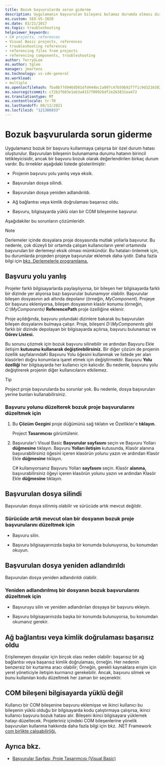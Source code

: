 ```yaml
---
title: Bozuk başvurularda sorun giderme
description: Uygulamanın başvurulan bileşeni bulamaz durumda olması dışında bir nedenden kaynaklanabilen bozuk başvurularla ilgili sorunları gidermeyi öğrenin.
ms.custom: SEO-VS-2020
ms.date: 03/21/2017
ms.topic: troubleshooting
helpviewer_keywords:
- C# projects, references
- Visual Basic projects, references
- troubleshooting references
- referencing files from projects
- referencing components, troubleshooting
author: TerryGLee
ms.author: tglee
manager: jmartens
ms.technology: vs-ide-general
ms.workload:
- multiple
ms.openlocfilehash: fba8b77d946d501dfd444bc1a097c47b59b92f7f1c9d32163828bdca0f4a1367
ms.sourcegitcommit: c72b2f603e1eb3a4157f00926df2e263831ea472
ms.translationtype: MT
ms.contentlocale: tr-TR
ms.lasthandoff: 08/12/2021
ms.locfileid: "121386933"
---
```

# <a name="troubleshoot-broken-references"></a>Bozuk başvurularda sorun giderme

Uygulamanız bozuk bir başvuru kullanmaya çalışırsa bir özel durum hatası oluşturulur. Başvurulan bileşenin bulunamama durumu hatanın birincil tetikleyicisidir, ancak bir başvuru bozuk olarak değerlendirilen birkaç durum vardır. Bu örnekler aşağıdaki listede gösterilmiştir:

- Projenin başvuru yolu yanlış veya eksik.

- Başvurulan dosya silindi.

- Başvurulan dosya yeniden adlandırıldı.

- Ağ bağlantısı veya kimlik doğrulaması başarısız oldu.

- Başvuru, bilgisayarda yüklü olan bir COM bileşenine başvurur.

Aşağıdakiler bu sorunların çözümleridir.

> [!NOTE]
> Derlemeler içinde dosyalara proje dosyasında mutlak yollarla başvurur. Bu nedenle, çok düzeyli bir ortamda çalışan kullanıcıların yerel ortamında başvurulan bir derlemeyi eksik olması mümkündür. Bu hataları önlemek için, bu durumlarda projeden projeye başvurular eklemek daha iyidir. Daha fazla bilgi için [bkz. Derlemelerle programlama.](/dotnet/framework/app-domains/programming-with-assemblies)

## <a name="reference-path-is-incorrect"></a>Başvuru yolu yanlış

Projeler farklı bilgisayarlarda paylaşılıyorsa, bir bileşen her bilgisayarda farklı bir dizinde yer alıyorsa bazı başvurular bulunamıyor olabilir. Başvurular bileşen dosyasının adı altında depolanır (örneğin, *MyComponent*). Projeye bir başvuru ekleniyorsa, bileşen dosyasının klasör konumu (örneğin, *C:\MyComponents)* **ReferencePath** proje özelliğine eklenir.

Proje açıldığında, başvuru yolundaki dizinlere bakarak bu başvurulan bileşen dosyalarını bulmaya çalışır. Proje, bileşeni *D:\MyComponents* gibi farklı bir dizinde depolayan bir bilgisayarda açılırsa, başvuru bulunamaz ve **Görev Listesi.**

Bu sorunu çözmek için bozuk başvuru silinebilir ve ardından Başvuru Ekle iletişim **kutusunu kullanarak değiştirebilirsiniz.** Bir diğer çözüm  de projenin özellik sayfalarındaKi Başvuru Yolu öğesini kullanmak ve listede yer alan klasörleri doğru konumlara işaret etmek için değiştirmektir. Başvuru **Yolu özelliği** her bilgisayarda her kullanıcı için kalıcıdır. Bu nedenle, başvuru yolu değiştirerek projenin diğer kullanıcılarını etkilemez.

> [!TIP]
> Project proje başvurularda bu sorunlar yok. Bu nedenle, dosya başvuruları yerine bunları kullanabilirsiniz.

### <a name="to-fix-a-broken-project-reference-by-correcting-the-reference-path"></a>Başvuru yolunu düzelterek bozuk proje başvurularını düzeltmek için

1. Bu **Çözüm Gezgini** proje düğümünü sağ tıklatın ve Özellikler'e **tıklayın.**

   Project **Tasarımcısı** görüntülenir.

1. Başvurular'ı Visual Basic **Başvurular sayfasını** seçin ve Başvuru Yolları **düğmesine** tıklayın. Başvuru **Yolları iletişim** kutusunda, Klasör alanına başvurabilirsiniz öğesini içeren klasörün yolunu  yazın ve ardından Klasör Ekle **düğmesine** tıklayın.

    C# kullanıyorsanız Başvuru Yolları **sayfasını** seçin. Klasör **alanına,** başvurabilirsiniz öğeyi içeren klasörün yolunu yazın ve ardından Klasör Ekle **düğmesine** tıklayın.

## <a name="referenced-file-has-been-deleted"></a>Başvurulan dosya silindi

Başvurulan dosya silinmiş olabilir ve sürücüde artık mevcut değildir.

### <a name="to-fix-a-broken-project-reference-for-a-file-that-no-longer-exists-on-your-drive"></a>Sürücüde artık mevcut olan bir dosyanın bozuk proje başvurularını düzeltmek için

- Başvuru silin.

- Başvuru bilgisayarınızda başka bir konumda bulunuyorsa, bu konumdan okuyun.

## <a name="referenced-file-has-been-renamed"></a>Başvurulan dosya yeniden adlandırıldı

Başvurulan dosya yeniden adlandırıldı olabilir.

### <a name="to-fix-a-broken-reference-for-a-file-that-has-been-renamed"></a>Yeniden adlandırılmış bir dosyanın bozuk başvurularını düzeltmek için

- Başvuruyu silin ve yeniden adlandırılan dosyaya bir başvuru ekleyin.

- Başvuru bilgisayarınızda başka bir konumda bulunuyorsa, bu konumdan okumanız gerekir.

## <a name="network-connection-or-authentication-has-failed"></a>Ağ bağlantısı veya kimlik doğrulaması başarısız oldu

Erişilemeyen dosyalar için birçok olası neden olabilir: başarısız bir ağ bağlantısı veya başarısız kimlik doğrulaması, örneğin. Her nedenin benzersiz bir kurtarma aracı olabilir; Örneğin, gerekli kaynaklara erişim için yerel yöneticiyle iletişim kurmanız gerekebilir. Ancak, başvuru silmek ve bunu kullanılan kodu düzeltmek her zaman bir seçenektir.

## <a name="com-component-is-not-installed-on-computer"></a>COM bileşeni bilgisayarda yüklü değil

Kullanıcı bir COM bileşenine başvuru eklemişse ve ikinci kullanıcı bu bileşenin yüklü olduğu bir bilgisayarda kodu çalıştırmaya çalışırsa, ikinci kullanıcı başvuru bozuk hatası alır. Bileşeni ikinci bilgisayara yüklemek hatayı düzeltecek. Projeleriniz içindeki COM bileşenlerine yönelik başvuruları kullanma hakkında daha fazla bilgi için bkz. .NET Framework [com birlikte çalışabilirliği.](/dotnet/visual-basic/programming-guide/com-interop/com-interoperability-in-net-framework-applications)

## <a name="see-also"></a>Ayrıca bkz.

- [Başvurular Sayfası, Proje Tasarımcısı (Visual Basic)](../ide/reference/references-page-project-designer-visual-basic.md)
